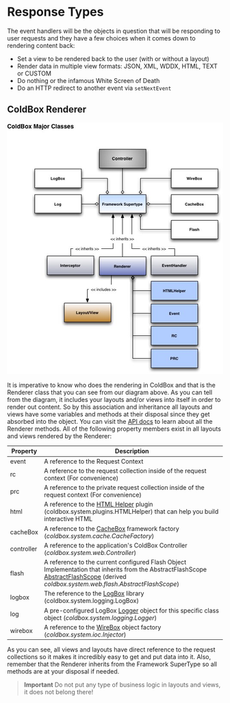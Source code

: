 # Response Types

The event handlers will be the objects in question that will be responding to user requests and they have a few choices when it comes down to rendering content back:

* Set a view to be rendered back to the user (with or without a layout) 
* Render data in multiple view formats: JSON, XML, WDDX, HTML, TEXT or CUSTOM
* Do nothing or the infamous White Screen of Death
* Do an HTTP redirect to another event via `setNextEvent`

## ColdBox Renderer

![](../images/ColdBoxMajorClasses.jpg)

It is imperative to know who does the rendering in ColdBox and that is the Renderer class that you can see from our diagram above. As you can tell from the diagram, it includes your layouts and/or views into itself in order to render out content. So by this association and inheritance all layouts and views have some variables and methods at their disposal since they get absorbed into the object. You can visit the [API docs](http://apidocs.ortussolutions.com/coldbox/current) to learn about all the Renderer methods. All of the following property members exist in all layouts and views rendered by the Renderer:


|Property|Description|
|--|--|
|event|A reference to the Request Context|
|rc|A reference to the request collection inside of the request context (For convenience)|
|prc|A reference to the private request collection inside of the request context (For convenience)|
|html|A reference to the [HTML Helper](http://wiki.coldbox.org/wiki/Plugins:HTMLHelper.cfm) plugin (coldbox.system.plugins.HTMLHelper) that can help you build interactive HTML|
|cacheBox|A reference to the [CacheBox](http://wiki.coldbox.org/wiki/CacheBox.cfm) framework factory (*coldbox.system.cache.CacheFactory*)|
|controller|A reference to the application's ColdBox Controller (*coldbox.system.web.Controller*)|
|flash|A reference to the current configured Flash Object Implementation that inherits from the AbstractFlashScope [AbstractFlashScope](http://www.coldbox.org/api) (derived *coldbox.system.web.flash.AbstractFlashScope*)|
|logbox|The reference to the [LogBox](http://wiki.coldbox.org/wiki/LogBox.cfm) library (coldbox.system.logging.LogBox)|
|log|A pre-configured LogBox [Logger](http://wiki.coldbox.org/wiki/LogBox.cfm) object for this specific class object (*coldbox.system.logging.Logger*)|
|wirebox|A reference to the [WireBox](http://wiki.coldbox.org/wiki/WireBox.cfm) object factory (*coldbox.system.ioc.Injector*)|

As you can see, all views and layouts have direct reference to the request collections so it makes it incredibly easy to get and put data into it. Also, remember that the Renderer inherits from the Framework SuperType so all methods are at your disposal if needed.

> **Important** Do not put any type of business logic in layouts and views, it does not belong there! 

